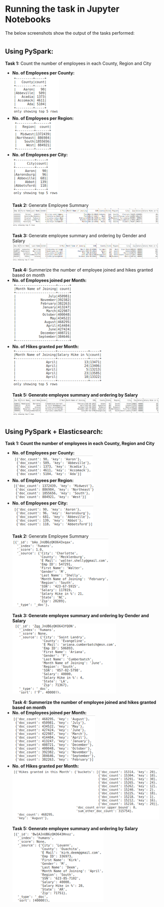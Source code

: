 # Running the task in Jupyter Notebooks
The below screenshots show the output of the tasks performed:
#
## Using PySpark:
**Task 1:** Count the number of employees in each County, Region and City<br/>
- **No. of Employees per County:**<br/>
<img src=https://github.com/Wolvarun9295/Spark-Elasticsearch-5MilData/blob/master/Screenshots/sp11.png></img><br/>
- **No. of Employees per Region:**<br/>
<img src=https://github.com/Wolvarun9295/Spark-Elasticsearch-5MilData/blob/master/Screenshots/sp12.png></img><br/>
- **No. of Employees per City:**<br/>
<img src=https://github.com/Wolvarun9295/Spark-Elasticsearch-5MilData/blob/master/Screenshots/sp13.png></img><br/><br/>
**Task 2:** Generate Employee Summary<br/>
<img src=https://github.com/Wolvarun9295/Spark-Elasticsearch-5MilData/blob/master/Screenshots/sp2.png></img><br/><br/>
**Task 3:** Generate employee summary and ordering by Gender and Salary<br/>
<img src=https://github.com/Wolvarun9295/Spark-Elasticsearch-5MilData/blob/master/Screenshots/sp3.png></img><br/><br/>
**Task 4:** Summerize the number of employee joined and hikes granted based on month<br/>
- **No. of Employees joined per Month:**<br/>
<img src=https://github.com/Wolvarun9295/Spark-Elasticsearch-5MilData/blob/master/Screenshots/sp41.png></img><br/>
- **No. of Hikes granted per Month:**<br/>
<img src=https://github.com/Wolvarun9295/Spark-Elasticsearch-5MilData/blob/master/Screenshots/sp42.png></img><br/><br/>
**Task 5: Generate employee summary and ordering by Salary**<br/>
<img src=https://github.com/Wolvarun9295/Spark-Elasticsearch-5MilData/blob/master/Screenshots/sp5.png></img><br/>

#
## Using PySpark + Elasticsearch:
**Task 1: Count the number of employees in each County, Region and City**<br/>
- **No. of Employees per County:**<br/>
<img src=https://github.com/Wolvarun9295/Spark-Elasticsearch-5MilData/blob/master/Screenshots/esT11.png></img><br/>
- **No. of Employees per Region:**<br/>
<img src=https://github.com/Wolvarun9295/Spark-Elasticsearch-5MilData/blob/master/Screenshots/esT12.png></img><br/>
- **No. of Employees per City:**<br/>
<img src=https://github.com/Wolvarun9295/Spark-Elasticsearch-5MilData/blob/master/Screenshots/esT13.png></img><br/><br/>
**Task 2:** Generate Employee Summary<br/>
<img src=https://github.com/Wolvarun9295/Spark-Elasticsearch-5MilData/blob/master/Screenshots/esT2.png></img><br/><br/>
**Task 3: Generate employee summary and ordering by Gender and Salary**<br/>
<img src=https://github.com/Wolvarun9295/Spark-Elasticsearch-5MilData/blob/master/Screenshots/esT3.png></img><br/><br/>
**Task 4: Summerize the number of employee joined and hikes granted based on month**<br/>
- **No. of Employees joined per Month:**<br/>
<img src=https://github.com/Wolvarun9295/Spark-Elasticsearch-5MilData/blob/master/Screenshots/esT41.png></img><br/>
- **No. of Hikes granted per Month:**<br/>
<img src=https://github.com/Wolvarun9295/Spark-Elasticsearch-5MilData/blob/master/Screenshots/esT42.png></img><br/><br/>
**Task 5: Generate employee summary and ordering by Salary**<br/>
<img src=https://github.com/Wolvarun9295/Spark-Elasticsearch-5MilData/blob/master/Screenshots/esT5.png></img><br/>
